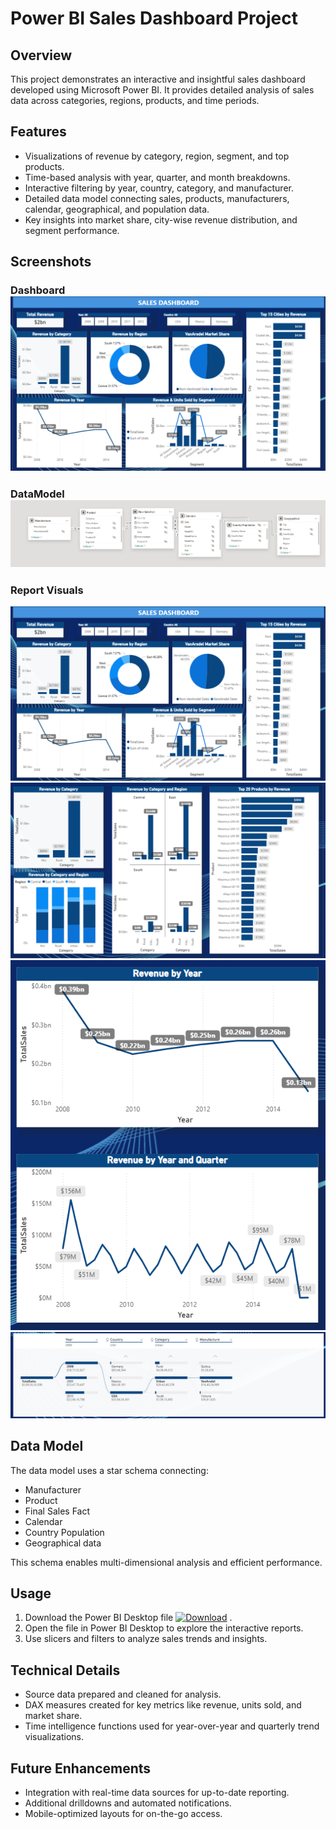 # Power BI Sales Dashboard Project

## Overview
This project demonstrates an interactive and insightful sales dashboard developed using Microsoft Power BI. It provides detailed analysis of sales data across categories, regions, products, and time periods.

## Features
- Visualizations of revenue by category, region, segment, and top products.
- Time-based analysis with year, quarter, and month breakdowns.
- Interactive filtering by year, country, category, and manufacturer.
- Detailed data model connecting sales, products, manufacturers, calendar, geographical, and population data.
- Key insights into market share, city-wise revenue distribution, and segment performance.

## Screenshots
### Dashboard![Dashboard](Screenshots/Screenshot%202025-09-05%20163205.png)
### DataModel![Data Model](Screenshots/Screenshot%202025-09-05%20164332.png)
### Report Visuals
![Visuals](https://github.com/vishalmishra-27/PowerBI-Sales-Analysis/blob/52ccb2409a0d71959d0e57710cd322a174ddbd16/Screenshots/Screenshot%202025-09-05%20163205.png)
![Visuals](https://github.com/vishalmishra-27/PowerBI-Sales-Analysis/blob/52ccb2409a0d71959d0e57710cd322a174ddbd16/Screenshots/Screenshot%202025-09-05%20163354.png)
![Visuals](https://github.com/vishalmishra-27/PowerBI-Sales-Analysis/blob/52ccb2409a0d71959d0e57710cd322a174ddbd16/Screenshots/Screenshot%202025-09-05%20163406.png)
![Visuals](https://github.com/vishalmishra-27/PowerBI-Sales-Analysis/blob/52ccb2409a0d71959d0e57710cd322a174ddbd16/Screenshots/Screenshot%202025-09-05%20163433.png)

## Data Model
The data model uses a star schema connecting:
- Manufacturer
- Product
- Final Sales Fact
- Calendar
- Country Population
- Geographical data

This schema enables multi-dimensional analysis and efficient performance.

## Usage
1. Download the Power BI Desktop file [![Download](https://img.shields.io/badge/Download-Report-blue)](https://github.com/vishalmishra-27/PowerBI-Sales-Analysis/raw/refs/heads/main/VanArsdel%20Sales%20Project.pbix)
.
2. Open the file in Power BI Desktop to explore the interactive reports.
3. Use slicers and filters to analyze sales trends and insights.

## Technical Details
- Source data prepared and cleaned for analysis.
- DAX measures created for key metrics like revenue, units sold, and market share.
- Time intelligence functions used for year-over-year and quarterly trend visualizations.

## Future Enhancements
- Integration with real-time data sources for up-to-date reporting.
- Additional drilldowns and automated notifications.
- Mobile-optimized layouts for on-the-go access.
